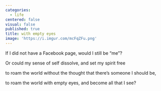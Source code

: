 ```yaml
---
categories:
  - life
centered: false
visual: false
published: true
title: with empty eyes
image: 'https://i.imgur.com/mcFqZFu.png'
---
```

If I did not have a Facebook page,
would I still be “me”?

Or could my sense of self dissolve,
and set my spirit free

to roam the world without the thought
that there’s someone I should be,

to roam the world with empty eyes,
and become all that I see?
